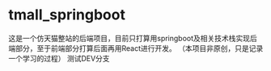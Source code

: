 # tmall_springboot
这是一个仿天猫整站的后端项目，目前只打算用springboot及相关技术栈实现后端部分，至于前端部分打算后面再用React进行开发。
（本项目非原创，只是记录一个学习的过程）
测试DEV分支